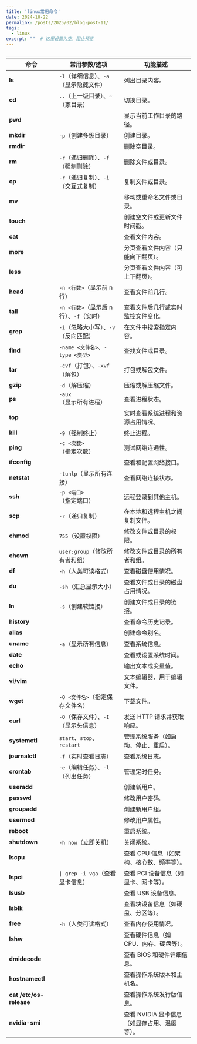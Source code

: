 ```yaml
---
title: 'linux常用命令'
date: 2024-10-22
permalink: /posts/2025/02/blog-post-11/
tags:
  - linux
excerpt: ""  # 这里设置为空，阻止预览
---
```


## 

| 命令                    | 常用参数/选项                            | 功能描述                                     |
| ----------------------- | ---------------------------------------- | -------------------------------------------- |
| **ls**                  | `-l`（详细信息）、`-a`（显示隐藏文件）   | 列出目录内容。                               |
| **cd**                  | `..`（上一级目录）、`~`（家目录）        | 切换目录。                                   |
| **pwd**                 |                                          | 显示当前工作目录的路径。                     |
| **mkdir**               | `-p`（创建多级目录）                     | 创建目录。                                   |
| **rmdir**               |                                          | 删除空目录。                                 |
| **rm**                  | `-r`（递归删除）、`-f`（强制删除）       | 删除文件或目录。                             |
| **cp**                  | `-r`（递归复制）、`-i`（交互式复制）     | 复制文件或目录。                             |
| **mv**                  |                                          | 移动或重命名文件或目录。                     |
| **touch**               |                                          | 创建空文件或更新文件时间戳。                 |
| **cat**                 |                                          | 查看文件内容。                               |
| **more**                |                                          | 分页查看文件内容（只能向下翻页）。           |
| **less**                |                                          | 分页查看文件内容（可上下翻页）。             |
| **head**                | `-n <行数>`（显示前 n 行）               | 查看文件前几行。                             |
| **tail**                | `-n <行数>`（显示后 n 行）、`-f`（实时） | 查看文件后几行或实时监控文件变化。           |
| **grep**                | `-i`（忽略大小写）、`-v`（反向匹配）     | 在文件中搜索指定内容。                       |
| **find**                | `-name <文件名>`、`-type <类型>`         | 查找文件或目录。                             |
| **tar**                 | `-cvf`（打包）、`-xvf`（解包）           | 打包或解包文件。                             |
| **gzip**                | `-d`（解压缩）                           | 压缩或解压缩文件。                           |
| **ps**                  | `-aux`（显示所有进程）                   | 查看进程状态。                               |
| **top**                 |                                          | 实时查看系统进程和资源占用情况。             |
| **kill**                | `-9`（强制终止）                         | 终止进程。                                   |
| **ping**                | `-c <次数>`（指定次数）                  | 测试网络连通性。                             |
| **ifconfig**            |                                          | 查看和配置网络接口。                         |
| **netstat**             | `-tunlp`（显示所有连接）                 | 查看网络连接状态。                           |
| **ssh**                 | `-p <端口>`（指定端口）                  | 远程登录到其他主机。                         |
| **scp**                 | `-r`（递归复制）                         | 在本地和远程主机之间复制文件。               |
| **chmod**               | `755`（设置权限）                        | 修改文件或目录的权限。                       |
| **chown**               | `user:group`（修改所有者和组）           | 修改文件或目录的所有者和组。                 |
| **df**                  | `-h`（人类可读格式）                     | 查看磁盘使用情况。                           |
| **du**                  | `-sh`（汇总显示大小）                    | 查看文件或目录的磁盘占用情况。               |
| **ln**                  | `-s`（创建软链接）                       | 创建文件或目录的链接。                       |
| **history**             |                                          | 查看命令历史记录。                           |
| **alias**               |                                          | 创建命令别名。                               |
| **uname**               | `-a`（显示所有信息）                     | 查看系统信息。                               |
| **date**                |                                          | 查看或设置系统时间。                         |
| **echo**                |                                          | 输出文本或变量值。                           |
| **vi/vim**              |                                          | 文本编辑器，用于编辑文件。                   |
| **wget**                | `-O <文件名>`（指定保存文件名）          | 下载文件。                                   |
| **curl**                | `-O`（保存文件）、`-I`（显示头信息）     | 发送 HTTP 请求并获取响应。                   |
| **systemctl**           | `start`、`stop`、`restart`               | 管理系统服务（如启动、停止、重启）。         |
| **journalctl**          | `-f`（实时查看日志）                     | 查看系统日志。                               |
| **crontab**             | `-e`（编辑任务）、`-l`（列出任务）       | 管理定时任务。                               |
| **useradd**             |                                          | 创建新用户。                                 |
| **passwd**              |                                          | 修改用户密码。                               |
| **groupadd**            |                                          | 创建新用户组。                               |
| **usermod**             |                                          | 修改用户属性。                               |
| **reboot**              |                                          | 重启系统。                                   |
| **shutdown**            | `-h now`（立即关机）                     | 关闭系统。                                   |
| **lscpu**               |                                          | 查看 CPU 信息（如架构、核心数、频率等）。    |
| **lspci**               | `\| grep -i vga`（查看显卡信息）         | 查看 PCI 设备信息（如显卡、网卡等）。        |
| **lsusb**               |                                          | 查看 USB 设备信息。                          |
| **lsblk**               |                                          | 查看块设备信息（如硬盘、分区等）。           |
| **free**                | `-h`（人类可读格式）                     | 查看内存使用情况。                           |
| **lshw**                |                                          | 查看硬件信息（如 CPU、内存、硬盘等）。       |
| **dmidecode**           |                                          | 查看 BIOS 和硬件详细信息。                   |
| **hostnamectl**         |                                          | 查看操作系统版本和主机名。                   |
| **cat /etc/os-release** |                                          | 查看操作系统发行版信息。                     |
| **nvidia-smi**          |                                          | 查看 NVIDIA 显卡信息（如显存占用、温度等）。 |
